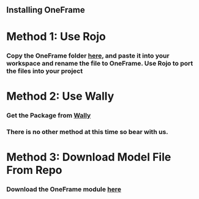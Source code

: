 ## **Installing OneFrame**
#

# **Method 1: Use Rojo**

### Copy the OneFrame folder [here](src), and paste it into your workspace and rename the file to OneFrame. Use Rojo to port the files into your project

#

# **Method 2: Use Wally**
### Get the Package from [Wally](https://wally.run/package/daulric/oneframe)

### There is no other method at this time so bear with us.

#

# **Method 3: Download Model File From Repo**
### Download the OneFrame module [here](/OneFrame.rbxm)